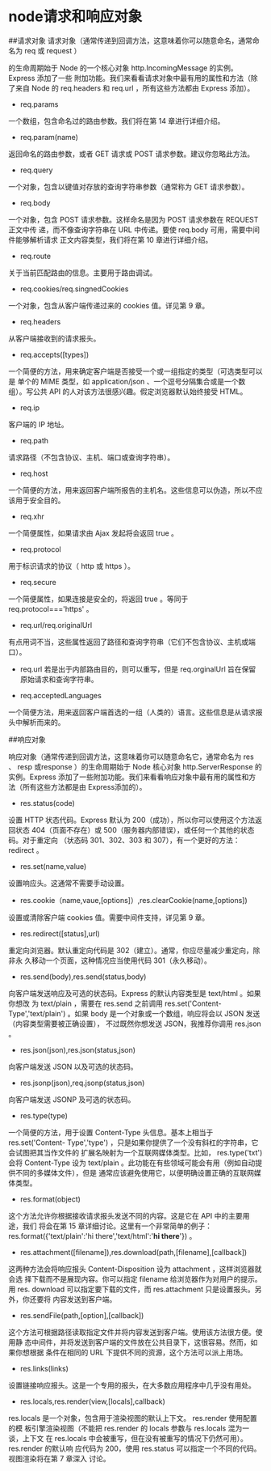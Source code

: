 node请求和响应对象
===========
##请求对象
请求对象（通常传递到回调方法，这意味着你可以随意命名，通常命名为 req 或 request ）

的生命周期始于 Node 的一个核心对象 http.IncomingMessage 的实例。Express 添加了一些
附加功能。我们来看看请求对象中最有用的属性和方法（除了来自 Node 的 req.headers 和
req.url ，所有这些方法都由 Express 添加）。

- req.params 

一个数组，包含命名过的路由参数。我们将在第 14 章进行详细介绍。

- req.param(name) 

返回命名的路由参数，或者 GET 请求或 POST 请求参数。建议你忽略此方法。

- req.query 

一个对象，包含以键值对存放的查询字符串参数（通常称为 GET 请求参数）。

- req.body 

一个对象，包含 POST 请求参数。这样命名是因为 POST 请求参数在 REQUEST 正文中传
递，而不像查询字符串在 URL 中传递。要使 req.body 可用，需要中间件能够解析请求
正文内容类型，我们将在第 10 章进行详细介绍。

- req.route 

关于当前匹配路由的信息。主要用于路由调试。

- req.cookies/req.singnedCookies 

一个对象，包含从客户端传递过来的 cookies 值。详见第 9 章。

- req.headers 

从客户端接收到的请求报头。

- req.accepts([types]) 

一个简便的方法，用来确定客户端是否接受一个或一组指定的类型（可选类型可以是
单个的 MIME 类型，如 application/json 、一个逗号分隔集合或是一个数组）。写公共
API 的人对该方法很感兴趣。假定浏览器默认始终接受 HTML。

- req.ip 

客户端的 IP 地址。

- req.path 

请求路径（不包含协议、主机、端口或查询字符串）。

- req.host 

一个简便的方法，用来返回客户端所报告的主机名。这些信息可以伪造，所以不应该用于安全目的。

- req.xhr 

一个简便属性，如果请求由 Ajax 发起将会返回 true 。

- req.protocol 

用于标识请求的协议（ http 或 https ）。

- req.secure 

一个简便属性，如果连接是安全的，将返回 true 。等同于 req.protocol==='https' 。

- req.url/req.originalUrl 

有点用词不当，这些属性返回了路径和查询字符串（它们不包含协议、主机或端口）。

- req.url 
若是出于内部路由目的，则可以重写，但是 req.orginalUrl 旨在保留原始请求和查询字符串。

- req.acceptedLanguages 

一个简便方法，用来返回客户端首选的一组（人类的）语言。这些信息是从请求报头中解析而来的。

##响应对象

响应对象（通常传递到回调方法，这意味着你可以随意命名它，通常命名为 res 、 resp 或response ）的生命周期始于 Node 核心对象 http.ServerResponse 的实例。Express 添加了一些附加功能。我们来看看响应对象中最有用的属性和方法（所有这些方法都是由 Express添加的）。

- res.status(code) 

设置 HTTP 状态代码。Express 默认为 200（成功），所以你可以使用这个方法返回状态
404（页面不存在）或 500（服务器内部错误），或任何一个其他的状态码。对于重定向
（状态码 301、302、303 和 307），有一个更好的方法： redirect 。

- res.set(name,value) 

设置响应头。这通常不需要手动设置。

- res.cookie（name,vaue,[options]）,res.clearCookie(name,[options]) 

设置或清除客户端 cookies 值。需要中间件支持，详见第 9 章。

- res.redirect([status],url) 

重定向浏览器。默认重定向代码是 302（建立）。通常，你应尽量减少重定向，除非永
久移动一个页面，这种情况应当使用代码 301（永久移动）。

- res.send(body),res.send(status,body) 

向客户端发送响应及可选的状态码。Express 的默认内容类型是 text/html 。如果你想改
为 text/plain ，需要在 res.send 之前调用 res.set('Content-Type','text/plain\') 。如果 body 是一个对象或一个数组，响应将会以 JSON 发送（内容类型需要被正确设置），
不过既然你想发送 JSON，我推荐你调用 res.json 。

- res.json(json),res.json(status,json) 

向客户端发送 JSON 以及可选的状态码。

- res.jsonp(json),req.jsonp(status,json) 

向客户端发送 JSONP 及可选的状态码。

- res.type(type)

一个简便的方法，用于设置 Content-Type 头信息。基本上相当于 res.set('Content-
Type','type') ，只是如果你提供了一个没有斜杠的字符串，它会试图把其当作文件的
扩展名映射为一个互联网媒体类型。比如， res.type('txt') 会将 Content-Type 设为
text/plain 。此功能在有些领域可能会有用（例如自动提供不同的多媒体文件），但是
通常应该避免使用它，以便明确设置正确的互联网媒体类型。

- res.format(object) 

这个方法允许你根据接收请求报头发送不同的内容。这是它在 API 中的主要用途，我们
将会在第 15 章详细讨论。这里有一个非常简单的例子： res.format({'text/plain':'hi
there','text/html':'<b>hi there</b>'}) 。

- res.attachment([filename]),res.download(path,[filename],[callback]) 

这两种方法会将响应报头 Content-Disposition 设为 attachment ，这样浏览器就会选
择下载而不是展现内容。你可以指定 filename 给浏览器作为对用户的提示。用 res.
download 可以指定要下载的文件，而 res.attachment 只是设置报头。另外，你还要将
内容发送到客户端。

- res.sendFile(path,[option],[callback]) 

这个方法可根据路径读取指定文件并将内容发送到客户端。使用该方法很方便。使用静
态中间件，并将发送到客户端的文件放在公共目录下，这很容易。然而，如果你想根据
条件在相同的 URL 下提供不同的资源，这个方法可以派上用场。

- res.links(links) 

设置链接响应报头。这是一个专用的报头，在大多数应用程序中几乎没有用处。

- res.locals,res.render(view,[locals],callback) 

res.locals 是一个对象，包含用于渲染视图的默认上下文。 res.render 使用配置的模
板引擎渲染视图（不能把 res.render 的 locals 参数与 res.locals 混为一谈，上下文
在 res.locals 中会被重写，但在没有被重写的情况下仍然可用）。 res.render 的默认响
应代码为 200，使用 res.status 可以指定一个不同的代码。视图渲染将在第 7 章深入
讨论。